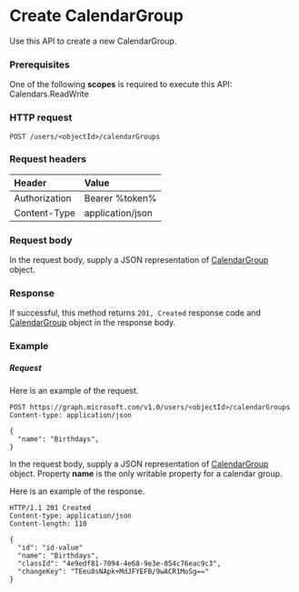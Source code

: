 # Create CalendarGroup

Use this API to create a new CalendarGroup.
### Prerequisites
One of the following **scopes** is required to execute this API: 
Calendars.ReadWrite
### HTTP request
<!-- { "blockType": "ignored" } -->
```http
POST /users/<objectId>/calendarGroups

```
### Request headers
| Header       | Value |
|:---------------|:--------|
| Authorization  | Bearer %token%  |
| Content-Type  | application/json  |

### Request body
In the request body, supply a JSON representation of [CalendarGroup](../resources/calendargroup.md) object.


### Response
If successful, this method returns `201, Created` response code and [CalendarGroup](../resources/calendargroup.md) object in the response body.

### Example
##### Request
Here is an example of the request.
<!-- {
  "blockType": "request",
  "name": "create_calendargroup_from_user"
}-->
```http
POST https://graph.microsoft.com/v1.0/users/<objectId>/calendarGroups
Content-type: application/json

{
  "name": "Birthdays",
}
```
In the request body, supply a JSON representation of [CalendarGroup](../resources/calendargroup.md) object. Property **name** is the only writable property for a calendar group.

Here is an example of the response.
<!-- {
  "blockType": "response",
  "truncated": false,
  "@odata.type": "microsoft.graph.calendargroup"
} -->
```http
HTTP/1.1 201 Created
Content-type: application/json
Content-length: 110

{
  "id": "id-value"
  "name": "Birthdays",
  "classId": "4e9edf81-7094-4e68-9e3e-054c76eac9c3",
  "changeKey": "TEeu8sNApk+MdJFYEFB/9wACR1MoSg=="
}
```

<!-- uuid: 8fcb5dbc-d5aa-4681-8e31-b001d5168d79
2015-10-25 14:57:30 UTC -->
<!-- {
  "type": "#page.annotation",
  "description": "Create CalendarGroup",
  "keywords": "",
  "section": "documentation",
  "tocPath": ""
}-->